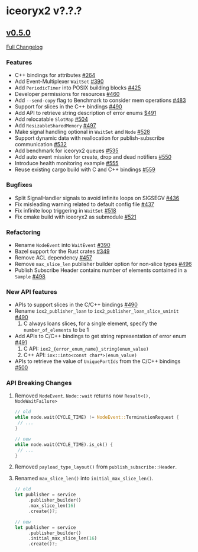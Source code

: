 # iceoryx2 v?.?.?

## [v0.5.0](https://github.com/eclipse-iceoryx/iceoryx2/tree/v0.5.0)

[Full Changelog](https://github.com/eclipse-iceoryx/iceoryx2/compare/v0.4.1...v0.5.0)

### Features

* C++ bindings for attributes [#264](https://github.com/eclipse-iceoryx/iceoryx2/issues/264)
* Add Event-Multiplexer `WaitSet` [#390](https://github.com/eclipse-iceoryx/iceoryx2/issues/390)
* Add `PeriodicTimer` into POSIX building blocks [#425](https://github.com/eclipse-iceoryx/iceoryx2/issues/425)
* Developer permissions for resources [#460](https://github.com/eclipse-iceoryx/iceoryx2/issues/460)
* Add `--send-copy` flag to Benchmark to consider mem operations [#483](https://github.com/eclipse-iceoryx/iceoryx2/issues/483)
* Support for slices in the C++ bindings [#490](https://github.com/eclipse-iceoryx/iceoryx2/issues/490)
* Add API to retrieve string description of error enums [$491](https://github.com/eclipse-iceoryx/iceoryx2/issues/491)
* Add relocatable `SlotMap` [#504](https://github.com/eclipse-iceoryx/iceoryx2/issues/504)
* Add `ResizableSharedMemory` [#497](https://github.com/eclipse-iceoryx/iceoryx2/issues/497)
* Make signal handling optional in `WaitSet` and `Node` [#528](https://github.com/eclipse-iceoryx/iceoryx2/issues/528)
* Support dynamic data with reallocation for publish-subscribe communication [#532](https://github.com/eclipse-iceoryx/iceoryx2/issues/532)
* Add benchmark for iceoryx2 queues [#535](https://github.com/eclipse-iceoryx/iceoryx2/issues/535)
* Add auto event mission for create, drop and dead notifiers [#550](https://github.com/eclipse-iceoryx/iceoryx2/issues/550)
* Introduce health monitoring example [#555](https://github.com/eclipse-iceoryx/iceoryx2/issues/555)
* Reuse existing cargo build with C and C++ bindings [#559](https://github.com/eclipse-iceoryx/iceoryx2/issues/559)

### Bugfixes

* Split SignalHandler signals to avoid infinite loops on SIGSEGV
  [#436](https://github.com/eclipse-iceoryx/iceoryx2/issues/436)
* Fix misleading warning related to default config file
  [#437](https://github.com/eclipse-iceoryx/iceoryx2/issues/437)
* Fix infinite loop triggering in `WaitSet`
  [#518](https://github.com/eclipse-iceoryx/iceoryx2/issues/518)
* Fix cmake build with iceoryx2 as submodule
  [#521](https://github.com/eclipse-iceoryx/iceoryx2/issues/521)

### Refactoring

* Rename `NodeEvent` into `WaitEvent` [#390](https://github.com/eclipse-iceoryx/iceoryx2/issues/390)
* Bazel support for the Rust crates [#349](https://github.com/eclipse-iceoryx/iceoryx2/issues/349)
* Remove ACL dependency [#457](https://github.com/eclipse-iceoryx/iceoryx2/issues/457)
* Remove `max_slice_len` publisher builder option for non-slice types [#496](https://github.com/eclipse-iceoryx/iceoryx2/issues/496)
* Publish Subscribe Header contains number of elements contained in a `Sample` [#498](https://github.com/eclipse-iceoryx/iceoryx2/issues/498)

### New API features

* APIs to support slices in the C/C++ bindings [#490](https://github.com/eclipse-iceoryx/iceoryx2/issues/490)
* Rename `iox2_publisher_loan` to `iox2_publisher_loan_slice_uninit` [#490](https://github.com/eclipse-iceoryx/iceoryx2/issues/490)
    1. C always loans slices, for a single element, specify the
       `number_of_elements` to be 1
* Add APIs to C/C++ bindings to get string representation of error enum [#491](https://github.com/eclipse-iceoryx/iceoryx2/issues/491)
    1. C API: `iox2_{error_enum_name}_string(enum_value)`
    2. C++ API: `iox::into<const char*>(enum_value)`
* APIs to retrieve the value of `UniquePortIds` from the C/C++ bindings [#500](https://github.com/eclipse-iceoryx/iceoryx2/issues/500)

### API Breaking Changes

1. Removed `NodeEvent`. `Node::wait` returns now `Result<(), NodeWaitFailure>`

   ```rust
   // old
   while node.wait(CYCLE_TIME) != NodeEvent::TerminationRequest {
    // ...
   }

   // new
   while node.wait(CYCLE_TIME).is_ok() {
    // ...
   }
   ```

2. Removed `payload_type_layout()` from `publish_subscribe::Header`.

3. Renamed `max_slice_len()` into `initial_max_slice_len()`.

   ```rust
   // old
   let publisher = service
        .publisher_builder()
        .max_slice_len(16)
        .create()?;

   // new
   let publisher = service
        .publisher_builder()
        .initial_max_slice_len(16)
        .create()?;
   ```
